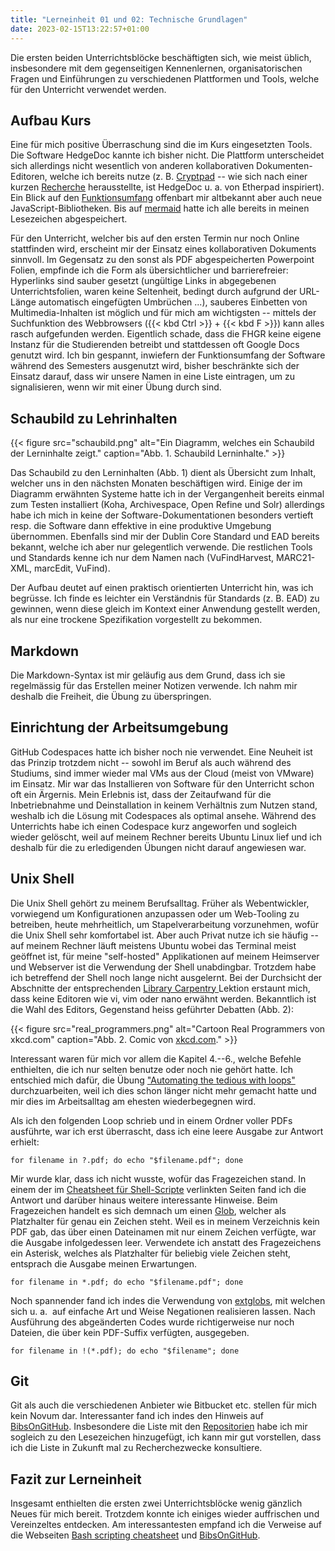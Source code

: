 ```yaml
---
title: "Lerneinheit 01 und 02: Technische Grundlagen"
date: 2023-02-15T13:22:57+01:00
---
```

Die ersten beiden Unterrichtsblöcke beschäftigten sich, wie meist üblich, insbesondere mit dem gegenseitigen Kennenlernen, organisatorischen Fragen und Einführungen zu verschiedenen Plattformen und Tools, welche für den Unterricht verwendet werden.

## Aufbau Kurs
Eine für mich positive Überraschung sind die im Kurs eingesetzten Tools. Die Software HedgeDoc kannte ich bisher nicht. Die Plattform unterscheidet sich allerdings nicht wesentlich von anderen kollaborativen Dokumenten-Editoren, welche ich bereits nutze (z. B. [Cryptpad](https://cryptpad.fr) -- wie sich nach einer kurzen [Recherche](https://docs.hedgedoc.org/) herausstellte, ist HedgeDoc u. a. von Etherpad inspiriert). Ein Blick auf den [Funktionsumfang](https://pad.gwdg.de/features) offenbart mir altbekannt aber auch neue JavaScript-Bibliotheken. Bis auf [mermaid](https://mermaid-js.github.io/mermaid/) hatte ich alle bereits in meinen Lesezeichen abgespeichert.

Für den Unterricht, welcher bis auf den ersten Termin nur noch Online stattfinden wird, erscheint mir der Einsatz eines kollaborativen Dokuments sinnvoll. Im Gegensatz zu den sonst als PDF abgespeicherten Powerpoint Folien, empfinde ich die Form als übersichtlicher und barrierefreier: Hyperlinks sind sauber gesetzt (ungültige Links in abgegebenen Unterrichtsfolien, waren keine Seltenheit, bedingt durch aufgrund der URL-Länge automatisch eingefügten Umbrüchen ...), sauberes Einbetten von Multimedia-Inhalten ist möglich und für mich am wichtigsten -- mittels der Suchfunktion des Webbrowsers ({{< kbd Ctrl >}} + {{< kbd F >}}) kann alles rasch aufgefunden werden. Eigentlich schade, dass die FHGR keine eigene Instanz für die Studierenden betreibt und stattdessen oft Google Docs genutzt wird. Ich bin gespannt, inwiefern der Funktionsumfang der Software während des Semesters ausgenutzt wird, bisher beschränkte sich der Einsatz darauf, dass wir unsere Namen in eine Liste eintragen, um zu signalisieren, wenn wir mit einer Übung durch sind.

## Schaubild zu Lehrinhalten
{{< figure src="schaubild.png" alt="Ein Diagramm, welches ein Schaubild der Lerninhalte zeigt." caption="Abb. 1. Schaubild Lerninhalte." >}}

Das Schaubild zu den Lerninhalten (Abb. 1) dient als Übersicht zum Inhalt, welcher uns in den nächsten Monaten beschäftigen wird. Einige der im Diagramm erwähnten Systeme hatte ich in der Vergangenheit bereits einmal zum Testen installiert (Koha, Archivespace, Open Refine und Solr) allerdings habe ich mich in keine der Software-Dokumentationen besonders vertieft resp. die Software dann effektive in eine produktive Umgebung übernommen. Ebenfalls sind mir der Dublin Core Standard und EAD bereits bekannt, welche ich aber nur gelegentlich verwende. Die restlichen Tools und Standards kenne ich nur dem Namen nach (VuFindHarvest, MARC21-XML, marcEdit, VuFind).

Der Aufbau deutet auf einen praktisch orientierten Unterricht hin, was ich begrüsse. Ich finde es leichter ein Verständnis für Standards (z. B. EAD) zu gewinnen, wenn diese gleich im Kontext einer Anwendung gestellt werden, als nur eine trockene Spezifikation vorgestellt zu bekommen. 

## Markdown
Die Markdown-Syntax ist mir geläufig aus dem Grund, dass ich sie regelmässig für das Erstellen meiner Notizen verwende. Ich nahm mir deshalb die Freiheit, die Übung zu überspringen.

## Einrichtung der Arbeitsumgebung
GitHub Codespaces hatte ich bisher noch nie verwendet. Eine Neuheit ist das Prinzip trotzdem nicht -- sowohl im Beruf als auch während des Studiums, sind immer wieder mal VMs aus der Cloud (meist von VMware) im Einsatz. Mir war das Installieren von Software für den Unterricht schon oft ein Ärgernis. Mein Erlebnis ist, dass der Zeitaufwand für die Inbetriebnahme und Deinstallation in keinem Verhältnis zum Nutzen stand, weshalb ich die Lösung mit Codespaces als optimal ansehe. Während des Unterrichts habe ich einen Codespace kurz angeworfen und sogleich wieder gelöscht, weil auf meinem Rechner bereits Ubuntu Linux lief und ich deshalb für die zu erledigenden Übungen nicht darauf angewiesen war.

## Unix Shell 
Die Unix Shell gehört zu meinem Berufsalltag. Früher als Webentwickler, vorwiegend um Konfigurationen anzupassen oder um Web-Tooling zu betreiben, heute mehrheitlich, um Stapelverarbeitung vorzunehmen, wofür die Unix Shell sehr komfortabel ist. Aber auch Privat nutze ich sie häufig -- auf meinem Rechner läuft meistens Ubuntu wobei das Terminal meist geöffnet ist, für meine "self-hosted" Applikationen auf meinem Heimserver und Webserver ist die Verwendung der Shell unabdingbar. Trotzdem habe ich betreffend der Shell noch lange nicht ausgelernt. Bei der Durchsicht der Abschnitte der entsprechenden [Library Carpentry ](https://librarycarpentry.org/lc-shell/) Lektion erstaunt mich, dass keine Editoren wie vi, vim oder nano erwähnt werden. Bekanntlich ist die Wahl des Editors, Gegenstand heiss geführter Debatten (Abb. 2): 

{{< figure src="real_programmers.png" alt="Cartoon Real Programmers von xkcd.com" caption="Abb. 2. Comic von [xkcd.com](https://xkcd.com/378/)." >}}

Interessant waren für mich vor allem die Kapitel 4.--6., welche Befehle enthielten, die ich nur selten benutze oder noch nie gehört hatte.
 Ich entschied mich dafür, die Übung ["Automating the tedious with loops"](https://librarycarpentry.org/lc-shell/04-loops/index.html) durchzuarbeiten, weil ich dies schon länger nicht mehr gemacht hatte und mir dies im Arbeitsalltag am ehesten wiederbegegnen wird. 

Als ich den folgenden Loop schrieb und in einem Ordner voller PDFs ausführte, war ich erst überrascht, dass ich eine leere Ausgabe zur Antwort erhielt:

 `for filename in ?.pdf; do echo "$filename.pdf"; done`

Mir wurde klar, dass ich nicht wusste, wofür das Fragezeichen stand. In einem der im [Cheatsheet für Shell-Scripte](https://devhints.io/bash) verlinkten Seiten fand ich die Antwort und darüber hinaus weitere interessante Hinweise. Beim Fragezeichen handelt es sich demnach um einen [Glob](http://mywiki.wooledge.org/glob), welcher als Platzhalter für genau ein Zeichen steht. Weil es in meinem Verzeichnis kein PDF gab, das über einen Dateinamen mit nur einem Zeichen verfügte, war die Ausgabe infolgedessen leer. Verwendete ich anstatt des Fragezeichens ein Asterisk, welches als Platzhalter für beliebig viele Zeichen steht, entsprach die Ausgabe meinen Erwartungen.

`for filename in *.pdf; do echo "$filename.pdf"; done`

Noch spannender fand ich indes die Verwendung von [extglobs](http://mywiki.wooledge.org/glob#Options_which_change_globbing_behavior), mit welchen sich u. a.  auf einfache Art und Weise Negationen realisieren lassen. Nach Ausführung des abgeänderten Codes wurde richtigerweise nur noch Dateien, die über kein PDF-Suffix verfügten, ausgegeben.

`for filename in !(*.pdf); do echo "$filename"; done`

## Git
Git als auch die verschiedenen Anbieter wie Bitbucket etc. stellen für mich kein Novum dar. Interessanter fand ich indes den Hinweis auf [BibsOnGitHub](https://github.com/axel-klinger/BibsOnGitHub). Insbesondere die Liste mit den [Repositorien](https://axel-klinger.github.io/BibsOnGitHub/repositories.html) habe ich mir sogleich zu den Lesezeichen hinzugefügt, ich kann mir gut vorstellen, dass ich die Liste in Zukunft mal zu Recherchezwecke konsultiere.

## Fazit zur Lerneinheit
Insgesamt enthielten die ersten zwei Unterrichtsblöcke wenig gänzlich Neues für mich bereit. Trotzdem konnte ich einiges wieder auffrischen und Vereinzeltes entdecken. Am interessantesten empfand ich die Verweise auf die Webseiten [Bash scripting cheatsheet](https://devhints.io/bash) und [BibsOnGitHub](https://github.com/axel-klinger/BibsOnGitHub).